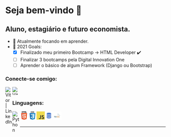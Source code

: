 # Seja bem-vindo 👋


## Aluno, estagiário e futuro economista.

- 🌱 Atualmente focando em aprender.
- 🎯 2021 Goals:
  - [x] Finalizado meu primeiro Bootcamp -> HTML Developer ✔️
  - [ ] Finalizar 3 bootcamps pela Digital Innovation One
  - [ ] Aprender o básico de algum Framework (Django ou Bootstrap)

### Conecte-se comigo:

[<img align="left" alt="Vitor | LinkedIn" width="22px" src="https://image.flaticon.com/icons/png/512/174/174857.png" />][linkedin]
[<img align="left" alt="Vitor | DiO" width="25px" height="25px" src="https://christyschott.github.io/portfolio.github.io/assets/img/about/7.png" />][DiO]


<br />

### Linguagens:

<img align="left" alt="Python" width="24px" src="https://image.flaticon.com/icons/png/512/1822/1822899.png" />
<img align="left" alt="HTML5" width="26px" src="https://raw.githubusercontent.com/github/explore/80688e429a7d4ef2fca1e82350fe8e3517d3494d/topics/html/html.png" />
<img align="left" alt="CSS3" width="26px" src="https://raw.githubusercontent.com/github/explore/80688e429a7d4ef2fca1e82350fe8e3517d3494d/topics/css/css.png" />
<img align="left" alt="JavaScript" width="26px" src="https://raw.githubusercontent.com/github/explore/80688e429a7d4ef2fca1e82350fe8e3517d3494d/topics/javascript/javascript.png" />
<img align="left" alt="SQL" width="26px" src="https://raw.githubusercontent.com/github/explore/80688e429a7d4ef2fca1e82350fe8e3517d3494d/topics/sql/sql.png" />
<img align="left" alt="MySQL" width="26px" src="https://raw.githubusercontent.com/github/explore/80688e429a7d4ef2fca1e82350fe8e3517d3494d/topics/mysql/mysql.png" />

<br />
<br />

---


[linkedin]: https://www.linkedin.com/in/vitorsilvaleite/
[DiO]: https://web.digitalinnovation.one/users/vitorsilvaleite3?tab=achievements
